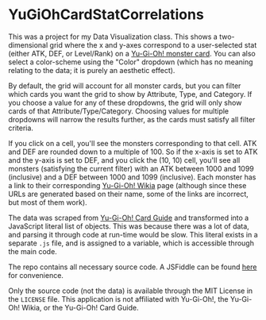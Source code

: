 # YuGiOhCardStatCorrelations
This was a project for my Data Visualization class. This shows a two-dimensional grid where the x and y-axes correspond to a user-selected stat (either ATK, DEF, or Level/Rank) on a [Yu-Gi-Oh! monster card](http://yugioh.wikia.com/wiki/Monster_Card). You can also select a color-scheme using the "Color" dropdown (which has no meaning relating to the data; it is purely an aesthetic effect).

By default, the grid will account for all monster cards, but you can filter which cards you want the grid to show by Attribute, Type, and Category. If you choose a value for any of these dropdowns, the grid will only show cards of that Attribute/Type/Category. Choosing values for multiple dropdowns will narrow the results further, as the cards must satisfy all filter criteria.

If you click on a cell, you'll see the monsters corresponding to that cell. ATK and DEF are rounded down to a multiple of 100. So if the x-axis is set to ATK and the y-axis is set to DEF, and you click the (10, 10) cell, you'll see all monsters (satisfying the current filter) with an ATK between 1000 and 1099 (inclusive) and a DEF between 1000 and 1099 (inclusive). Each monster has a link to their corresponding [Yu-Gi-Oh! Wikia](http://yugioh.wikia.com/wiki/Main_Page) page (although since these URLs are generated based on their name, some of the links are incorrect, but most of them work).

The data was scraped from [Yu-Gi-Oh! Card Guide](http://www.yugiohcardguide.com/) and transformed into a JavaScript literal list of objects. This was because there was a lot of data, and parsing it through code at run-time would be slow. This literal exists in a separate `.js` file, and is assigned to a variable, which is accessible through the main code.

The repo contains all necessary source code. A JSFiddle can be found [here](https://jsfiddle.net/3ebyg7yx/embedded/result/) for convenience.

Only the source code (not the data) is available through the MIT License in the `LICENSE` file. This application is not affiliated with Yu-Gi-Oh!, the Yu-Gi-Oh! Wikia, or the Yu-Gi-Oh! Card Guide.
